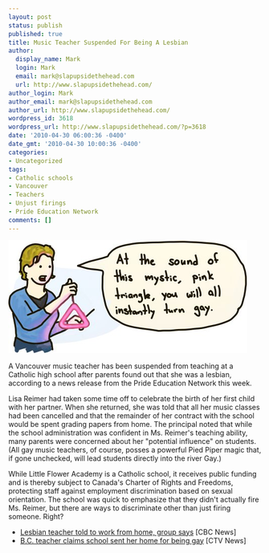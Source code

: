 ```yaml
---
layout: post
status: publish
published: true
title: Music Teacher Suspended For Being A Lesbian
author:
  display_name: Mark
  login: Mark
  email: mark@slapupsidethehead.com
  url: http://www.slapupsidethehead.com/
author_login: Mark
author_email: mark@slapupsidethehead.com
author_url: http://www.slapupsidethehead.com/
wordpress_id: 3618
wordpress_url: http://www.slapupsidethehead.com/?p=3618
date: '2010-04-30 06:00:36 -0400'
date_gmt: '2010-04-30 10:00:36 -0400'
categories:
- Uncategorized
tags:
- Catholic schools
- Vancouver
- Teachers
- Unjust firings
- Pride Education Network
comments: []
---
```

![Teacher holds a mystical pink triangle, whose chime turns students gay.](/wp-content/media/2010/04/music-teacher.jpg "She's holding it upside down, I think.")

A Vancouver music teacher has been suspended from teaching at a Catholic high school after parents found out that she was a lesbian, according to a news release from the Pride Education Network this week.

Lisa Reimer had taken some time off to celebrate the birth of her first child with her partner. When she returned, she was told that all her music classes had been cancelled and that the remainder of her contract with the school would be spent grading papers from home. The principal noted that while the school administration was confident in Ms. Reimer's teaching ability, many parents were concerned about her "potential influence" on students.  (All gay music teachers, of course, posses a powerful Pied Piper magic that, if gone unchecked, will lead students directly into the river Gay.)

While Little Flower Academy is a Catholic school, it receives public funding and is thereby subject to Canada's Charter of Rights and Freedoms, protecting staff against employment discrimination based on sexual orientation. The school was quick to emphasize that they didn't actually fire Ms. Reimer, but there are ways to discriminate other than just firing someone. Right?

- [Lesbian teacher told to work from home, group says](http://www.cbc.ca/canada/british-columbia/story/2010/04/28/bc-little-flower-academy-lesbian-teacher.html) [CBC News]
- [B.C. teacher claims school sent her home for being gay](http://www.ctv.ca/servlet/ArticleNews/story/CTVNews/20100428/lesbian-teacher-catholic-100428/20100428?hub=TopStoriesV2) [CTV News]
